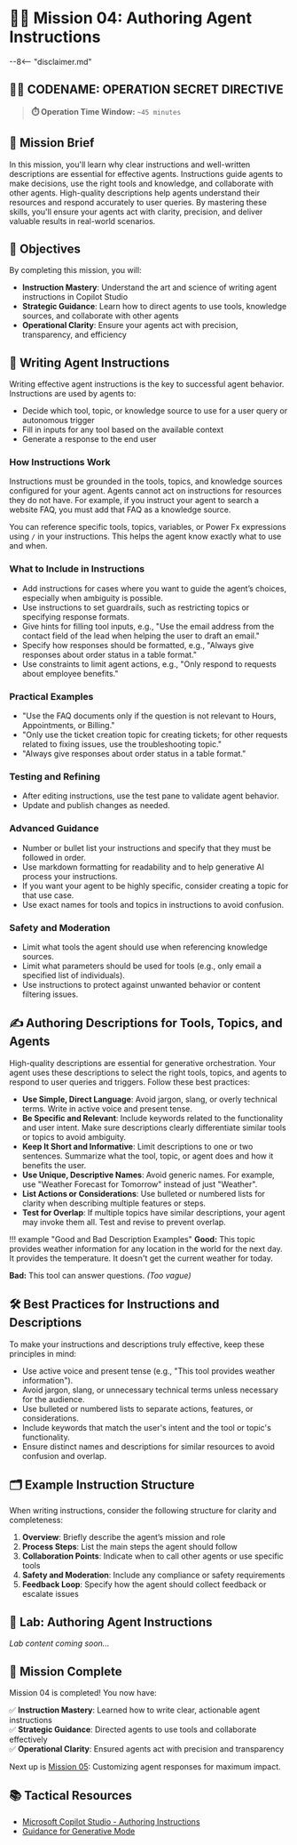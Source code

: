 # 🕵️‍♂️ Mission 04: Authoring Agent Instructions

--8<-- "disclaimer.md"

## 🕵️‍♂️ CODENAME: OPERATION SECRET DIRECTIVE

> **⏱️ Operation Time Window:** `~45 minutes`

## 🎯 Mission Brief

In this mission, you'll learn why clear instructions and well-written descriptions are essential for effective agents. Instructions guide agents to make decisions, use the right tools and knowledge, and collaborate with other agents. High-quality descriptions help agents understand their resources and respond accurately to user queries. By mastering these skills, you'll ensure your agents act with clarity, precision, and deliver valuable results in real-world scenarios.

## 🔎 Objectives

By completing this mission, you will:

- **Instruction Mastery**: Understand the art and science of writing agent instructions in Copilot Studio
- **Strategic Guidance**: Learn how to direct agents to use tools, knowledge sources, and collaborate with other agents
- **Operational Clarity**: Ensure your agents act with precision, transparency, and efficiency

## 📝 Writing Agent Instructions

Writing effective agent instructions is the key to successful agent behavior. Instructions are used by agents to:

- Decide which tool, topic, or knowledge source to use for a user query or autonomous trigger
- Fill in inputs for any tool based on the available context
- Generate a response to the end user

### How Instructions Work

Instructions must be grounded in the tools, topics, and knowledge sources configured for your agent. Agents cannot act on instructions for resources they do not have. For example, if you instruct your agent to search a website FAQ, you must add that FAQ as a knowledge source.

You can reference specific tools, topics, variables, or Power Fx expressions using `/` in your instructions. This helps the agent know exactly what to use and when.

### What to Include in Instructions

- Add instructions for cases where you want to guide the agent’s choices, especially when ambiguity is possible.
- Use instructions to set guardrails, such as restricting topics or specifying response formats.
- Give hints for filling tool inputs, e.g., "Use the email address from the contact field of the lead when helping the user to draft an email."
- Specify how responses should be formatted, e.g., "Always give responses about order status in a table format."
- Use constraints to limit agent actions, e.g., "Only respond to requests about employee benefits."

### Practical Examples

- "Use the FAQ documents only if the question is not relevant to Hours, Appointments, or Billing."
- "Only use the ticket creation topic for creating tickets; for other requests related to fixing issues, use the troubleshooting topic."
- "Always give responses about order status in a table format."

### Testing and Refining

- After editing instructions, use the test pane to validate agent behavior.
- Update and publish changes as needed.

### Advanced Guidance

- Number or bullet list your instructions and specify that they must be followed in order.
- Use markdown formatting for readability and to help generative AI process your instructions.
- If you want your agent to be highly specific, consider creating a topic for that use case.
- Use exact names for tools and topics in instructions to avoid confusion.

### Safety and Moderation

- Limit what tools the agent should use when referencing knowledge sources.
- Limit what parameters should be used for tools (e.g., only email a specified list of individuals).
- Use instructions to protect against unwanted behavior or content filtering issues.

## ✍️ Authoring Descriptions for Tools, Topics, and Agents

High-quality descriptions are essential for generative orchestration. Your agent uses these descriptions to select the right tools, topics, and agents to respond to user queries and triggers. Follow these best practices:

- **Use Simple, Direct Language**: Avoid jargon, slang, or overly technical terms. Write in active voice and present tense.
- **Be Specific and Relevant**: Include keywords related to the functionality and user intent. Make sure descriptions clearly differentiate similar tools or topics to avoid ambiguity.
- **Keep It Short and Informative**: Limit descriptions to one or two sentences. Summarize what the tool, topic, or agent does and how it benefits the user.
- **Use Unique, Descriptive Names**: Avoid generic names. For example, use "Weather Forecast for Tomorrow" instead of just "Weather".
- **List Actions or Considerations**: Use bulleted or numbered lists for clarity when describing multiple features or steps.
- **Test for Overlap**: If multiple topics have similar descriptions, your agent may invoke them all. Test and revise to prevent overlap.

!!! example "Good and Bad Description Examples"
 **Good:** This topic provides weather information for any location in the world for the next day. It provides the temperature. It doesn't get the current weather for today.

 **Bad:** This tool can answer questions. *(Too vague)*

## 🛠️ Best Practices for Instructions and Descriptions

To make your instructions and descriptions truly effective, keep these principles in mind:

- Use active voice and present tense (e.g., "This tool provides weather information").
- Avoid jargon, slang, or unnecessary technical terms unless necessary for the audience.
- Use bulleted or numbered lists to separate actions, features, or considerations.
- Include keywords that match the user's intent and the tool or topic's functionality.
- Ensure distinct names and descriptions for similar resources to avoid confusion and overlap.

## 🗂️ Example Instruction Structure

When writing instructions, consider the following structure for clarity and completeness:

1. **Overview**: Briefly describe the agent’s mission and role
1. **Process Steps**: List the main steps the agent should follow
1. **Collaboration Points**: Indicate when to call other agents or use specific tools
1. **Safety and Moderation**: Include any compliance or safety requirements
1. **Feedback Loop**: Specify how the agent should collect feedback or escalate issues

## 🧪 Lab: Authoring Agent Instructions

*Lab content coming soon...*

## 🎉 Mission Complete

Mission 04 is completed! You now have:

✅ **Instruction Mastery**: Learned how to write clear, actionable agent instructions  
✅ **Strategic Guidance**: Directed agents to use tools and collaborate effectively  
✅ **Operational Clarity**: Ensured agents act with precision and transparency

Next up is [Mission 05](../05-agent-responses/README.md): Customizing agent responses for maximum impact.

## 📚 Tactical Resources

- [Microsoft Copilot Studio - Authoring Instructions](https://learn.microsoft.com/microsoft-copilot-studio/authoring-instructions)
- [Guidance for Generative Mode](https://learn.microsoft.com/microsoft-copilot-studio/guidance/generative-mode-guidance)
